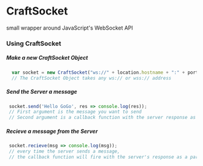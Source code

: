 # CraftSocket
small wrapper around JavaScript's WebSocket API  

### Using CraftSocket   
 
##### Make a new CraftSocket Object    
 ``` javascript
   var socket = new CraftSocket("ws://" + location.hostname + ":" + port + "/");
   // The CraftSocket Object takes any ws:// or wss:// address 
 ```   
##### Send the Server a message   
  ``` javascript
   socket.send('Hello GoGo', res => console.log(res));
   // First argument is the message you want to send   
   // Second argument is a callback function with the server response as a parameter
 ```    
 
##### Recieve a message from the Server     
  ``` javascript  
   socket.recieve(msg => console.log(msg));
   // every time the server sends a message, 
   // the callback function will fire with the server's response as a parameter
 ```
 
